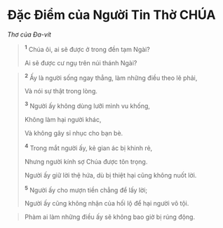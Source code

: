# Ðặc Ðiểm của Người Tin Thờ CHÚA
*Thơ của Ða-vít*

> <sup><b>1</b></sup> Chúa ôi, ai sẽ được ở trong đền tạm Ngài?
> 
> Ai sẽ được cư ngụ trên núi thánh Ngài?
>


> <sup><b>2</b></sup> Ấy là người sống ngay thẳng, làm những điều theo lẽ phải,
> 
> Và nói sự thật trong lòng.
> 
> <sup><b>3</b></sup> Người ấy không dùng lưỡi mình vu khống,
> 
> Không làm hại người khác,
> 
> Và không gây sỉ nhục cho bạn bè.
> 
> <sup><b>4</b></sup> Trong mắt người ấy, kẻ gian ác bị khinh rẻ,
> 
> Nhưng người kính sợ Chúa được tôn trọng.
> 
> Người ấy giữ lời thệ hứa, dù bị thiệt hại cũng không nuốt lời.
> 
> <sup><b>5</b></sup> Người ấy cho mượn tiền chẳng để lấy lời;
> 
> Người ấy cũng không nhận của hối lộ để hại người vô tội.
>


> Phàm ai làm những điều ấy sẽ không bao giờ bị rúng động.
>